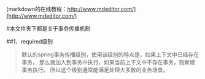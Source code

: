[markdown的在线教程：http://www.mdeditor.com/](http://www.mdeditor.com/)

#本文件夹下都是关于事务传播机制

##1、required级别
> 默认的spring事务传播级别，使用该级别的特点是，如果上下文中已经存在事务，
>那么就加入到事务中执行，如果当前上下文中不存在事务，则新建事务执行。
>所以这个级别通常能满足处理大多数的业务场景。



